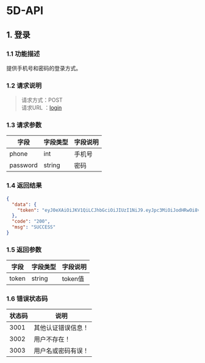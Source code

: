 # 5D-API





## 1. 登录
### 1.1 功能描述
提供手机号和密码的登录方式。
### 1.2 请求说明
> 请求方式：POST<br>
请求URL ：[login](#)

### 1.3 请求参数
字段       |字段类型       |字段说明
------------|-----------|-----------
phone       |int        |手机号
password       |string        |密码
### 1.4 返回结果
```json  
{
  "data": {
    "token": "eyJ0eXAiOiJKV1QiLCJhbGciOiJIUzI1NiJ9.eyJpc3MiOiJodHRwOi8vc2FsZS1hcGkuZGV2L2xvZ2luIiwiaWF0IjoxNDkxNTMyOTI4LCJleHAiOjE0OTIyNTI5MjgsIm5iZiI6MTQ5MTUzMjkyOCwianRpIjoiN1hCUXdwN1FHZmxUdHVVQiIsInV1aWQiOiI1MDZjYWY3MCJ9.FyyXagHtBfDBtMJZPV_hm2q6CVULpY63JPDGDHXc"
  },
  "code": "200",
  "msg": "SUCCESS"
}
```

### 1.5 返回参数
| 字段  | 字段类型 | 字段说明 |
| ----- | -------- | -------- |
| token | string   | token值  |
### 1.6 错误状态码
| 状态码 | 说明               |
| ------ | ------------------ |
| 3001   | 其他认证错误信息！ |
| 3002   | 用户不存在！       |
| 3003   | 用户名或密码有误！ |


